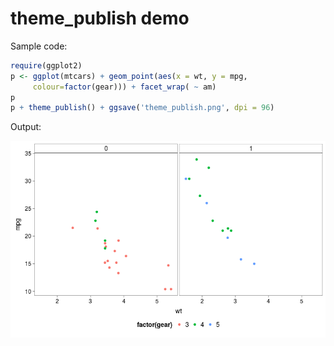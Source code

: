 # theme_publish demo

Sample code:

```r
require(ggplot2)
p <- ggplot(mtcars) + geom_point(aes(x = wt, y = mpg,
     colour=factor(gear))) + facet_wrap( ~ am)
p
p + theme_publish() + ggsave('theme_publish.png', dpi = 96)
```

Output:

![theme_publish](./theme_publish.png)
